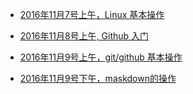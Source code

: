 - [2016年11月7号上午，Linux 基本操作](./20161107.md)

- [2016年11月8号上午, Github 入门](./20161108.md)

- [2016年11月9号上午，git/github 基本操作](./20161109.md)
- [2016年11月9号下午，maskdown的操作](./mynotes.md)
